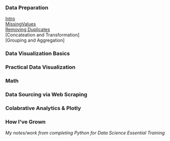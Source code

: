 ### Data Preparation
[Intro](src/IntroToDataScience.py)<br />
[MissingValues](src/MissingValues.py)<br />
[Removing Duplicates](src/RemovingDuplicates.py)<br />
[Concateation and Transformation]<br />
[Grouping and Aggregation]<br />

### Data Visualization Basics
### Practical Data Visualization
### Math
### Data Sourcing via Web Scraping
### Colabrative Analytics & Plotly
### How I've Grown
*My notes/work from completing Python for Data Science Essential Training*
